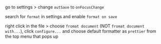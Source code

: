 go to settings > change `autSave` to `onFocusChange`

search for `format` in settings and enable `format on save`

right click in the file > choose `fromat document` (NOT `fromat document with...`), click `configure...` and choose default formatter as `prettier` from the top menu that pops up
